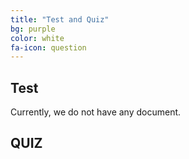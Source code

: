 ```yaml
---
title: "Test and Quiz"
bg: purple
color: white
fa-icon: question
---
```


## Test

Currently, we do not have any document.

## QUIZ

